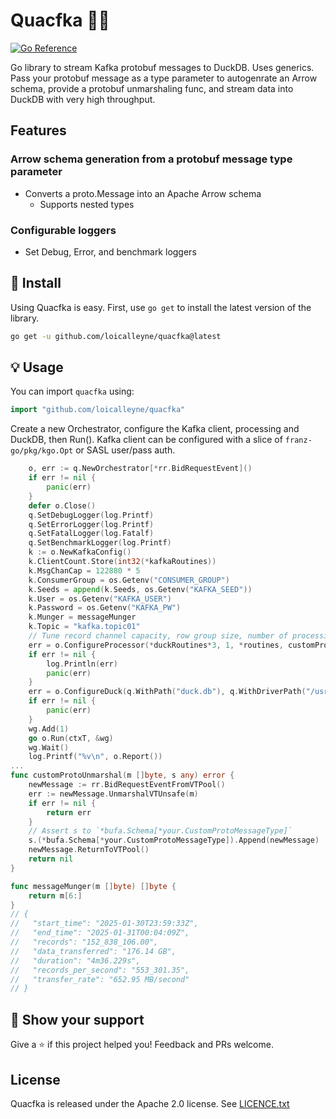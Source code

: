 Quacfka 🏹🦆
===================
[![Go Reference](https://pkg.go.dev/badge/github.com/loicalleyne/quacfka.svg)](https://pkg.go.dev/github.com/loicalleyne/quacfka)

Go library to stream Kafka protobuf messages to DuckDB.
Uses generics. Pass your protobuf message as a type parameter to autogenrate an Arrow schema, provide a protobuf unmarshaling func, and stream data into DuckDB with very high throughput.

## Features
### Arrow schema generation from a protobuf message type parameter
- Converts a proto.Message into an Apache Arrow schema
	- Supports nested types 
### Configurable loggers
- Set Debug, Error, and benchmark loggers

## 🚀 Install

Using Quacfka is easy. First, use `go get` to install the latest version
of the library.

```sh
go get -u github.com/loicalleyne/quacfka@latest
```

## 💡 Usage

You can import `quacfka` using:

```go
import "github.com/loicalleyne/quacfka"
```

Create a new Orchestrator, configure the Kafka client, processing and DuckDB, then Run().
Kafka client can be configured with a slice of `franz-go/pkg/kgo.Opt` or SASL user/pass auth.
```go
    o, err := q.NewOrchestrator[*rr.BidRequestEvent]()
	if err != nil {
		panic(err)
	}
	defer o.Close()
	q.SetDebugLogger(log.Printf)
	q.SetErrorLogger(log.Printf)
	q.SetFatalLogger(log.Fatalf)
	q.SetBenchmarkLogger(log.Printf)
    k := o.NewKafkaConfig()
	k.ClientCount.Store(int32(*kafkaRoutines))
	k.MsgChanCap = 122880 * 5
	k.ConsumerGroup = os.Getenv("CONSUMER_GROUP")
	k.Seeds = append(k.Seeds, os.Getenv("KAFKA_SEED"))
	k.User = os.Getenv("KAFKA_USER")
	k.Password = os.Getenv("KAFKA_PW")
	k.Munger = messageMunger
	k.Topic = "kafka.topic01"
    // Tune record channel capacity, row group size, number of processing routines, set custom unmarshal func
	err = o.ConfigureProcessor(*duckRoutines*3, 1, *routines, customProtoUnmarshal)
	if err != nil {
		log.Println(err)
		panic(err)
	}
	err = o.ConfigureDuck(q.WithPath("duck.db"), q.WithDriverPath("/usr/local/lib/libduckdb.so"), q.WithDestinationTable("mytable"), q.WithDuckConnections(*duckRoutines))
	if err != nil {
		panic(err)
	}
	wg.Add(1)
	go o.Run(ctxT, &wg)
	wg.Wait()
    log.Printf("%v\n", o.Report())
...
func customProtoUnmarshal(m []byte, s any) error {
	newMessage := rr.BidRequestEventFromVTPool()
	err := newMessage.UnmarshalVTUnsafe(m)
	if err != nil {
		return err
	}
	// Assert s to `*bufa.Schema[*your.CustomProtoMessageType]`
	s.(*bufa.Schema[*your.CustomProtoMessageType]).Append(newMessage)
	newMessage.ReturnToVTPool()
	return nil
}

func messageMunger(m []byte) []byte {
	return m[6:]
}
// {
//   "start_time": "2025-01-30T23:59:33Z",
//   "end_time": "2025-01-31T00:04:09Z",
//   "records": "152_838_106.00",
//   "data_transferred": "176.14 GB",
//   "duration": "4m36.229s",
//   "records_per_second": "553_301.35",
//   "transfer_rate": "652.95 MB/second"
// }
```

## 💫 Show your support

Give a ⭐️ if this project helped you!
Feedback and PRs welcome.

## License

Quacfka is released under the Apache 2.0 license. See [LICENCE.txt](LICENCE.txt)